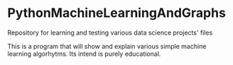 # PythonMachineLearningAndGraphs
Repository for learning and testing various data science projects' files

This is a program that will show and explain various simple machine learning algorhytms.
Its intend is purely educational.
